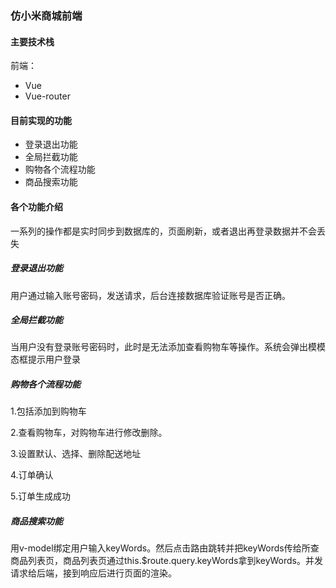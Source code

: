 ### 仿小米商城前端

#### 主要技术栈

前端：
- Vue
- Vue-router

#### 目前实现的功能

- 登录退出功能
- 全局拦截功能
- 购物各个流程功能
- 商品搜索功能

#### 各个功能介绍

一系列的操作都是实时同步到数据库的，页面刷新，或者退出再登录数据并不会丢失

##### 登录退出功能

用户通过输入账号密码，发送请求，后台连接数据库验证账号是否正确。

##### 全局拦截功能

当用户没有登录账号密码时，此时是无法添加查看购物车等操作。系统会弹出模模态框提示用户登录

##### 购物各个流程功能

1.包括添加到购物车

2.查看购物车，对购物车进行修改删除。

3.设置默认、选择、删除配送地址

4.订单确认

5.订单生成成功

##### 商品搜索功能

用v-model绑定用户输入keyWords。然后点击路由跳转并把keyWords传给所查商品列表页，商品列表页通过this.$route.query.keyWords拿到keyWords。并发请求给后端，接到响应后进行页面的渲染。